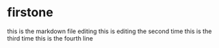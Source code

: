 # firstone
this is the markdown file editing
this is editing the second time
this is the third time
this is the fourth line
